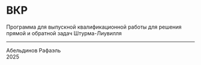 # ВКР
Программа для выпускной квалификационной работы для решения прямой и обратной задач Штурма-Лиувилля

---
Абельдинов Рафаэль  
2025
